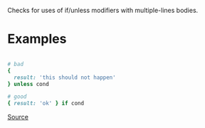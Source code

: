 
Checks for uses of if/unless modifiers with multiple-lines bodies.

# Examples

```ruby

# bad
{
  result: 'this should not happen'
} unless cond

# good
{ result: 'ok' } if cond
```

[Source](http://www.rubydoc.info/gems/rubocop/RuboCop/Cop/Style/MultilineIfModifier)